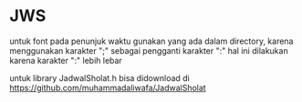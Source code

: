 # JWS

untuk font pada penunjuk waktu gunakan yang ada dalam directory, karena menggunakan karakter ";" sebagai pengganti karakter ":" hal ini dilakukan karena karakter ":" lebih lebar

untuk library JadwalSholat.h bisa didownload di https://github.com/muhammadaliwafa/JadwalSholat
